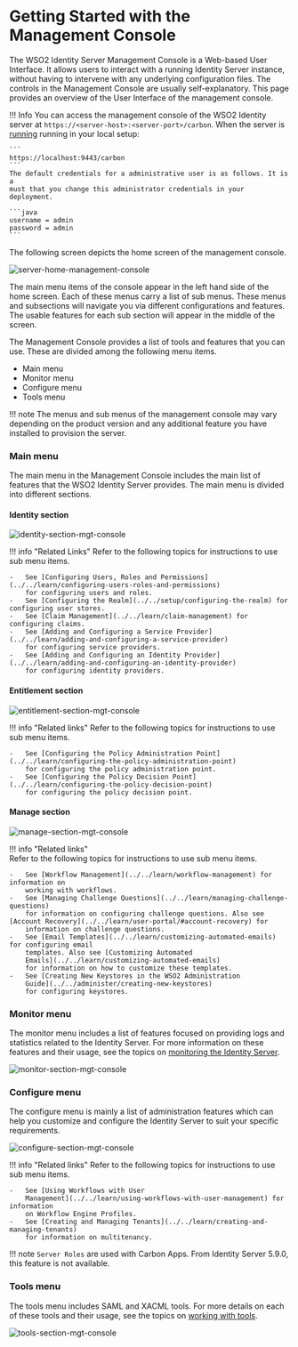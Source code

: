# Getting Started with the Management Console

The WSO2 Identity Server Management Console is a Web-based User
Interface. It allows users to interact with a running Identity Server
instance, without having to intervene with any underlying
configuration files. The controls in the Management Console are usually
self-explanatory. This page provides an overview of the User Interface of the 
management console. 

!!! Info 
    You can access the management console of the WSO2 Identity
    server at `https://<server-host>:<server-port>/carbon`. When the server
    is [running](../../setup/running-the-product/#starting-the-server)
    running in your local setup:
            
    ```
    https://localhost:9443/carbon
    ```
    The default credentials for a administrative user is as follows. It is a
    must that you change this administrator credentials in your deployment.
    
    ```java
    username = admin
    password = admin
    ```

The following screen depicts the home screen of the management console.

![server-home-management-console](../assets/img/setup/management-console/server_home_management_console.png)

The main menu items of the console appear in the left hand side of the 
home screen. Each of these menus carry a list of sub menus. These menus and subsections will 
navigate you via different configurations and features. The usable features for each
sub section will appear in the middle of the screen. 

The Management Console provides a list of tools and
features that you can use. These are divided among the following menu items.

-   Main menu
-   Monitor menu
-   Configure menu
-   Tools menu

!!! note
    The menus and sub menus of the management console may vary depending on the 
    product version and any additional feature you have installed to provision the
    server.

### **Main menu**

The main menu in the Management Console includes the main list of
features that the WSO2 Identity Server provides. The main menu is
divided into different sections.

#### Identity section

![identity-section-mgt-console](../assets/img/setup/management-console/identity-section-mgt-console.png)

!!! info "Related Links"
    Refer to the following topics for instructions to use sub menu items.
    
    -   See [Configuring Users, Roles and Permissions](../../learn/configuring-users-roles-and-permissions) 
        for configuring users and roles. 
    -   See [Configuring the Realm](../../setup/configuring-the-realm) for configuring user stores.
    -   See [Claim Management](../../learn/claim-management) for configuring claims.
    -   See [Adding and Configuring a Service Provider](../../learn/adding-and-configuring-a-service-provider) 
        for configuring service providers.
    -   See [Adding and Configuring an Identity Provider](../../learn/adding-and-configuring-an-identity-provider) 
        for configuring identity providers.


#### Entitlement section

![entitlement-section-mgt-console](../assets/img/setup/management-console/entitlement-section-mgt-console.png)

!!! info "Related links"
    Refer to the following topics for instructions to use sub menu items.
    
    -   See [Configuring the Policy Administration Point](../../learn/configuring-the-policy-administration-point) 
        for configuring the policy administration point.
    -   See [Configuring the Policy Decision Point](../../learn/configuring-the-policy-decision-point) 
        for configuring the policy decision point.

#### Manage section

![manage-section-mgt-console](../assets/img/setup/management-console/manage-section-mgt-console.png)

!!! info "Related links"  
    Refer to the following topics for instructions to use sub menu items.

    -   See [Workflow Management](../../learn/workflow-management) for information on
        working with workflows.
    -   See [Managing Challenge Questions](../../learn/managing-challenge-questions)
        for information on configuring challenge questions. Also see [Account Recovery](../../learn/user-portal/#account-recovery) for
        information on challenge questions.
    -   See [Email Templates](../../learn/customizing-automated-emails) for configuring email
        templates. Also see [Customizing Automated
        Emails](../../learn/customizing-automated-emails)
        for information on how to customize these templates.
    -   See [Creating New Keystores in the WSO2 Administration
        Guide](../../administer/creating-new-keystores)
        for configuring keystores.

### **Monitor menu**

The monitor menu includes a list of features focused on providing logs
and statistics related to the Identity Server. For more
information on these features and their usage, see the topics on
[monitoring the Identity Server](../../setup/monitoring-the-identity-server).


![monitor-section-mgt-console](../assets/img/setup/management-console/monitor-section-mgt-console.png)


### **Configure menu**

The configure menu is mainly a list of administration features which can
help you customize and configure the Identity Server to suit your
specific requirements.

![configure-section-mgt-console](../assets/img/setup/management-console/configure-section-mgt-console.png)

!!! info "Related links"
    Refer to the following topics for instructions to use sub menu items.

    -   See [Using Workflows with User
        Management](../../learn/using-workflows-with-user-management) for information
        on Workflow Engine Profiles.
    -   See [Creating and Managing Tenants](../../learn/creating-and-managing-tenants)
        for information on multitenancy.

!!! note
    `Server Roles` are used with Carbon Apps. From Identity Server 5.9.0, this feature is not available.

### **Tools menu**

The tools menu includes SAML and XACML tools. For more details on each
of these tools and their usage, see the topics on [working with tools](../../administer/using-tools).


![tools-section-mgt-console](../assets/img/setup/management-console/tools-section-mgt-console.png)
